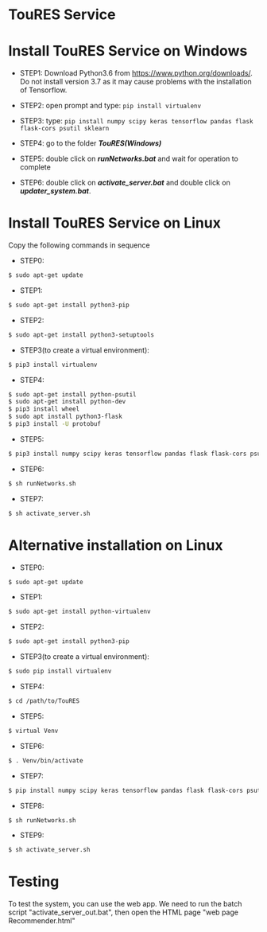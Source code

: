 # TouRES Service

# Install TouRES Service on Windows
* STEP1: Download Python3.6 from <https://www.python.org/downloads/>. Do not install version 3.7 as it may cause problems with the installation of Tensorflow.
* STEP2: open prompt and type: ```pip install virtualenv```

* STEP3: type: ```pip install numpy scipy keras tensorflow pandas flask flask-cors psutil sklearn```
* STEP4: go to the folder ***TouRES(Windows)***
* STEP5: double click on ***runNetworks.bat*** and wait for operation to complete
* STEP6: double click on ***activate_server.bat*** and double click on ***updater_system.bat***.


# Install TouRES Service on Linux

Copy the following commands in sequence

* STEP0:
```bash
$ sudo apt-get update
```
* STEP1: 
```bash
$ sudo apt-get install python3-pip
```
* STEP2:
```bash
$ sudo apt-get install python3-setuptools
```
* STEP3(to create a virtual environment):
```bash
$ pip3 install virtualenv
```
* STEP4:
```bash
$ sudo apt-get install python-psutil
$ sudo apt-get install python-dev
$ pip3 install wheel
$ sudo apt install python3-flask
$ pip3 install -U protobuf
```
* STEP5:
```bash
$ pip3 install numpy scipy keras tensorflow pandas flask flask-cors psutil sklearn
```
* STEP6:
```bash
$ sh runNetworks.sh
```
* STEP7:
```bash
$ sh activate_server.sh
```


# Alternative installation on Linux
* STEP0:
```bash
$ sudo apt-get update
```
* STEP1: 
```bash
$ sudo apt-get install python-virtualenv
```
* STEP2:
```bash
$ sudo apt-get install python3-pip
```
* STEP3(to create a virtual environment):
```bash
$ sudo pip install virtualenv
```
* STEP4:
```bash
$ cd /path/to/TouRES
```
* STEP5:
```bash
$ virtual Venv
```
* STEP6:
```bash
$ . Venv/bin/activate
```
* STEP7:
```bash
$ pip install numpy scipy keras tensorflow pandas flask flask-cors psutil sklearn
```
* STEP8:
```bash
$ sh runNetworks.sh
```
* STEP9:
```bash
$ sh activate_server.sh
```

# Testing
To test the system, you can use the web app. We need to run the batch script "activate_server_out.bat", then open the HTML page "web page Recommender.html"
